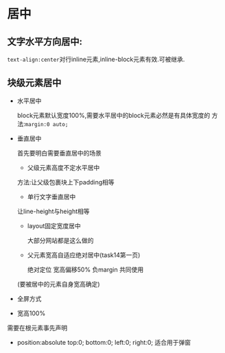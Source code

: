 # 居中

## 文字水平方向居中:
`text-align:center`对行inline元素,inline-block元素有效.可被继承.
## 块级元素居中
- 水平居中

   block元素默认宽度100%,需要水平居中的block元素必然是有具体宽度的
   方法:`margin:0 auto;`
- 垂直居中

  首先要明白需要垂直居中的场景
    - 父级元素高度不定水平居中

     方法:让父级包裹块上下padding相等

    - 单行文字垂直居中

     让line-height与height相等

  - layout固定宽度居中

     大部分网站都是这么做的

  - 父元素宽高自适应绝对居中(task14第一页)

     绝对定位 宽高偏移50% 负margin 共同使用

   (要被居中的元素自身宽高确定)




- 全屏方式

 - 宽高100%

  需要在根元素事先声明

 - position:absolute
    top:0;
    bottom:0;
    left:0;
    right:0;
    适合用于弹窗
